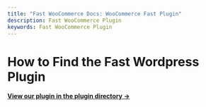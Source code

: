 ```yaml
---
title: "Fast WooCommerce Docs: WooCommerce Fast Plugin"
description: Fast WooCommerce Plugin
keywords: Fast WooCommerce Plugin
---
```


# How to Find the Fast Wordpress Plugin

[**View our plugin in the plugin directory →**](https://wordpress.org/plugins/fast-checkout-for-woocommerce/)
